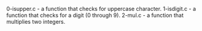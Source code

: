 0-isupper.c - a function that checks for uppercase character.
1-isdigit.c - a function that checks for a digit (0 through 9).
2-mul.c - a function that multiplies two integers.
